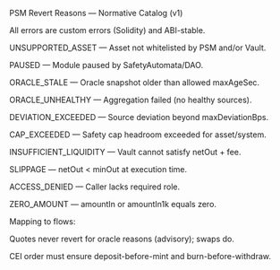 
PSM Revert Reasons — Normative Catalog (v1)

All errors are custom errors (Solidity) and ABI-stable.

UNSUPPORTED_ASSET — Asset not whitelisted by PSM and/or Vault.

PAUSED — Module paused by SafetyAutomata/DAO.

ORACLE_STALE — Oracle snapshot older than allowed maxAgeSec.

ORACLE_UNHEALTHY — Aggregation failed (no healthy sources).

DEVIATION_EXCEEDED — Source deviation beyond maxDeviationBps.

CAP_EXCEEDED — Safety cap headroom exceeded for asset/system.

INSUFFICIENT_LIQUIDITY — Vault cannot satisfy netOut + fee.

SLIPPAGE — netOut < minOut at execution time.

ACCESS_DENIED — Caller lacks required role.

ZERO_AMOUNT — amountIn or amountIn1k equals zero.

Mapping to flows:

Quotes never revert for oracle reasons (advisory); swaps do.

CEI order must ensure deposit-before-mint and burn-before-withdraw.

